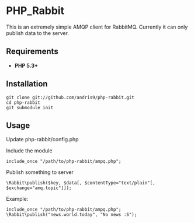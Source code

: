 # PHP_Rabbit

This is an extremely simple AMQP client for RabbitMQ. Currently it can only publish data to the server.

## Requirements

  * **PHP 5.3+**

## Installation

    git clone git://github.com/andris9/php-rabbit.git
    cd php-rabbit
    git submodule init

## Usage

Update php-rabbit/config.php

Include the module

    include_once "/path/to/php-rabbit/ampq.php";

Publish something to server

    \Rabbit\publish($key, $data[, $contentType="text/plain"[, $exchange="amq.topic"]]);

Example:

    include_once "/path/to/php-rabbit/ampq.php";
    \Rabbit\publish("news.world.today", "No news :S");